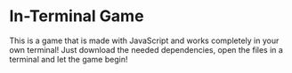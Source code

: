 # In-Terminal Game
This is a game that is made with JavaScript and works completely in your own terminal! Just download the needed dependencies, open the files in a terminal and let the game begin!

